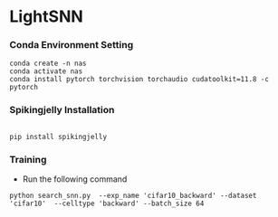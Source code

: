# LightSNN
### Conda Environment Setting
```
conda create -n nas 
conda activate nas
conda install pytorch torchvision torchaudio cudatoolkit=11.8 -c pytorch
```
### Spikingjelly Installation 
```

pip install spikingjelly
```
### Training

*  Run the following command
```
python search_snn.py  --exp_name 'cifar10_backward' --dataset 'cifar10'  --celltype 'backward' --batch_size 64
